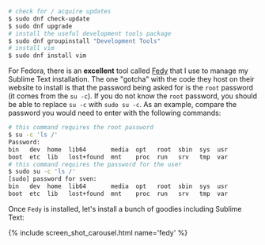 ```bash
# check for / acquire updates
$ sudo dnf check-update
$ sudo dnf upgrade
# install the useful development tools package
$ sudo dnf groupinstall "Development Tools"
# install vim
$ sudo dnf install vim
```

For Fedora, there is an **excellent** tool called [Fedy](https://folkswithhats.org/)
that I use to manage my Sublime Text installation.  The one "gotcha" with the code they
host on their website to install is that the password being asked for is the `root`
password (it comes from the `su -c`).  If you do not know the `root` password, you
should be able to replace `su -c` with `sudo su -c`.  As an example, compare the
password you would need to enter with the following commands:

```bash
# this command requires the root password
$ su -c 'ls /'
Password:
bin   dev  home  lib64       media  opt   root  sbin  sys  usr
boot  etc  lib   lost+found  mnt    proc  run   srv   tmp  var
# this command requires the password for the user
$ sudo su -c 'ls /'
[sudo] password for sven:
bin   dev  home  lib64       media  opt   root  sbin  sys  usr
boot  etc  lib   lost+found  mnt    proc  run   srv   tmp  var
```

Once `Fedy` is installed, let's install a bunch of goodies including Sublime Text:

{% include screen_shot_carousel.html name='fedy' %}
